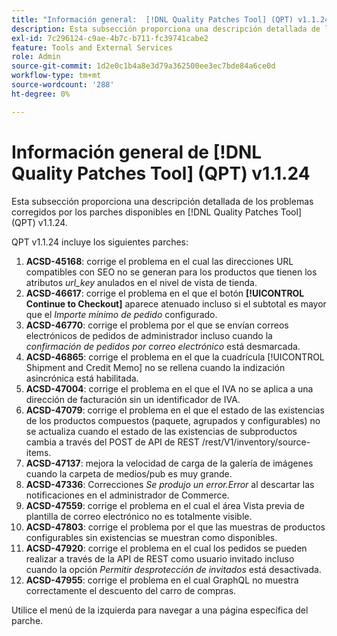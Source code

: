 ```yaml
---
title: "Información general:  [!DNL Quality Patches Tool] (QPT) v1.1.24"
description: Esta subsección proporciona una descripción detallada de los problemas corregidos por los parches disponibles en  [!DNL Quality Patches Tool] (QPT) v1.1.24.
exl-id: 7c296124-c9ae-4b7c-b711-fc39741cabe2
feature: Tools and External Services
role: Admin
source-git-commit: 1d2e0c1b4a8e3d79a362500ee3ec7bde84a6ce0d
workflow-type: tm+mt
source-wordcount: '288'
ht-degree: 0%

---
```


# Información general de [!DNL Quality Patches Tool] (QPT) v1.1.24

Esta subsección proporciona una descripción detallada de los problemas corregidos por los parches disponibles en [!DNL Quality Patches Tool] (QPT) v1.1.24.

QPT v1.1.24 incluye los siguientes parches:

1. **ACSD-45168**: corrige el problema en el cual las direcciones URL compatibles con SEO no se generan para los productos que tienen los atributos *url_key* anulados en el nivel de vista de tienda.
1. **ACSD-46617**: corrige el problema en el que el botón **[!UICONTROL Continue to Checkout]** aparece atenuado incluso si el subtotal es mayor que el *Importe mínimo de pedido* configurado.
1. **ACSD-46770**: corrige el problema por el que se envían correos electrónicos de pedidos de administrador incluso cuando la *confirmación de pedidos por correo electrónico* está desmarcada.
1. **ACSD-46865**: corrige el problema en el que la cuadrícula [!UICONTROL Shipment and Credit Memo] no se rellena cuando la indización asincrónica está habilitada.
1. **ACSD-47004**: corrige el problema en el que el IVA no se aplica a una dirección de facturación sin un identificador de IVA.
1. **ACSD-47079**: corrige el problema en el que el estado de las existencias de los productos compuestos (paquete, agrupados y configurables) no se actualiza cuando el estado de las existencias de subproductos cambia a través del POST de API de REST /rest/V1/inventory/source-items.
1. **ACSD-47137**: mejora la velocidad de carga de la galería de imágenes cuando la carpeta de medios/pub es muy grande.
1. **ACSD-47336**: Correcciones *Se produjo un error.Error* al descartar las notificaciones en el administrador de Commerce.
1. **ACSD-47559**: corrige el problema en el cual el área Vista previa de plantilla de correo electrónico no es totalmente visible.
1. **ACSD-47803**: corrige el problema por el que las muestras de productos configurables sin existencias se muestran como disponibles.
1. **ACSD-47920**: corrige el problema en el cual los pedidos se pueden realizar a través de la API de REST como usuario invitado incluso cuando la opción *Permitir desprotección de invitados* está desactivada.
1. **ACSD-47955**: corrige el problema en el cual GraphQL no muestra correctamente el descuento del carro de compras.

Utilice el menú de la izquierda para navegar a una página específica del parche.
